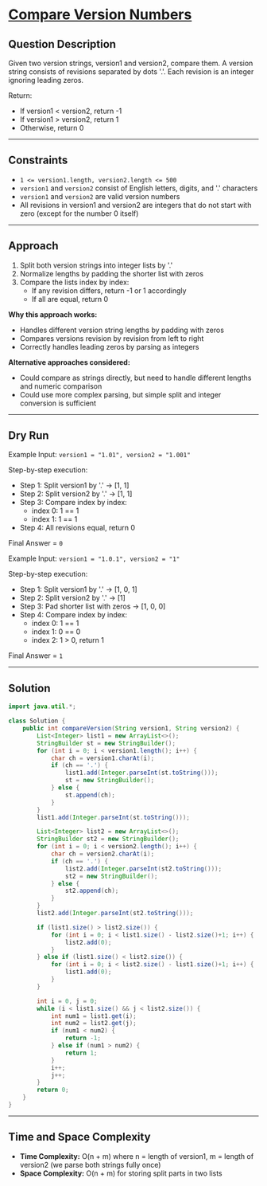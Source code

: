 # [Compare Version Numbers](https://leetcode.com/problems/compare-version-numbers/)

## Question Description
Given two version strings, version1 and version2, compare them. A version string consists of revisions separated by dots '.'. Each revision is an integer ignoring leading zeros.

Return:
- If version1 < version2, return -1
- If version1 > version2, return 1
- Otherwise, return 0

---

## Constraints
- `1 <= version1.length, version2.length <= 500`
- `version1` and `version2` consist of English letters, digits, and '.' characters
- `version1` and `version2` are valid version numbers
- All revisions in version1 and version2 are integers that do not start with zero (except for the number 0 itself)

---

## Approach
1. Split both version strings into integer lists by '.'
2. Normalize lengths by padding the shorter list with zeros
3. Compare the lists index by index:
   - If any revision differs, return -1 or 1 accordingly
   - If all are equal, return 0

**Why this approach works:**
- Handles different version string lengths by padding with zeros
- Compares versions revision by revision from left to right
- Correctly handles leading zeros by parsing as integers

**Alternative approaches considered:**
- Could compare as strings directly, but need to handle different lengths and numeric comparison
- Could use more complex parsing, but simple split and integer conversion is sufficient

---

## Dry Run
Example Input: `version1 = "1.01", version2 = "1.001"`

Step-by-step execution:
- Step 1: Split version1 by '.' -> [1, 1]
- Step 2: Split version2 by '.' -> [1, 1]
- Step 3: Compare index by index:
  - index 0: 1 == 1
  - index 1: 1 == 1
- Step 4: All revisions equal, return 0

Final Answer = `0`

Example Input: `version1 = "1.0.1", version2 = "1"`

Step-by-step execution:
- Step 1: Split version1 by '.' -> [1, 0, 1]
- Step 2: Split version2 by '.' -> [1]
- Step 3: Pad shorter list with zeros -> [1, 0, 0]
- Step 4: Compare index by index:
  - index 0: 1 == 1
  - index 1: 0 == 0
  - index 2: 1 > 0, return 1

Final Answer = `1`

---

## Solution
```java
import java.util.*;

class Solution {
    public int compareVersion(String version1, String version2) {
        List<Integer> list1 = new ArrayList<>();
        StringBuilder st = new StringBuilder();
        for (int i = 0; i < version1.length(); i++) {
            char ch = version1.charAt(i);
            if (ch == '.') {
                list1.add(Integer.parseInt(st.toString()));
                st = new StringBuilder();
            } else {
                st.append(ch);
            }
        }
        list1.add(Integer.parseInt(st.toString()));

        List<Integer> list2 = new ArrayList<>();
        StringBuilder st2 = new StringBuilder();
        for (int i = 0; i < version2.length(); i++) {
            char ch = version2.charAt(i);
            if (ch == '.') {
                list2.add(Integer.parseInt(st2.toString()));
                st2 = new StringBuilder();
            } else {
                st2.append(ch);
            }
        }
        list2.add(Integer.parseInt(st2.toString()));

        if (list1.size() > list2.size()) {
            for (int i = 0; i < list1.size() - list2.size()+1; i++) {
                list2.add(0);
            }
        } else if (list1.size() < list2.size()) {
            for (int i = 0; i < list2.size() - list1.size()+1; i++) {
                list1.add(0);
            }
        }

        int i = 0, j = 0;
        while (i < list1.size() && j < list2.size()) {
            int num1 = list1.get(i);
            int num2 = list2.get(j);
            if (num1 < num2) {
                return -1;
            } else if (num1 > num2) {
                return 1;
            }
            i++;
            j++;
        }
        return 0;
    }
}
```

---

## Time and Space Complexity
- **Time Complexity:** O(n + m) where n = length of version1, m = length of version2 (we parse both strings fully once)
- **Space Complexity:** O(n + m) for storing split parts in two lists